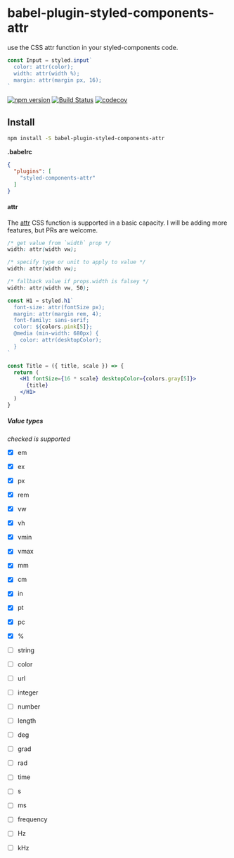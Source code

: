 # babel-plugin-styled-components-attr


use the CSS attr function in your styled-components code.

```jsx
const Input = styled.input`
  color: attr(color);
  width: attr(width %);
  margin: attr(margin px, 16);
`
```


[![npm version](https://badge.fury.io/js/babel-plugin-styled-components-attr.svg)](https://badge.fury.io/js/babel-plugin-styled-components-attr)
[![Build Status](https://travis-ci.org/tkh44/babel-plugin-styled-components-attr.svg?branch=master)](https://travis-ci.org/tkh44/babel-plugin-styled-components-attr)
[![codecov](https://codecov.io/gh/tkh44/babel-plugin-styled-components-attr/branch/master/graph/badge.svg)](https://codecov.io/gh/tkh44/babel-plugin-styled-components-attr)

## Install

```bash
npm install -S babel-plugin-styled-components-attr
```


**.babelrc**
```json
{
  "plugins": [
    "styled-components-attr"
  ]
}
```

#### attr

The [attr](https://developer.mozilla.org/en-US/docs/Web/CSS/attr) CSS function is supported in
a basic capacity. I will be adding more features, but PRs are welcome.

```css
/* get value from `width` prop */
width: attr(width vw);

/* specify type or unit to apply to value */
width: attr(width vw);

/* fallback value if props.width is falsey */
width: attr(width vw, 50);
```

```jsx
const H1 = styled.h1`
  font-size: attr(fontSize px);
  margin: attr(margin rem, 4);
  font-family: sans-serif;
  color: ${colors.pink[5]};
  @media (min-width: 680px) {
    color: attr(desktopColor);
  }
`

const Title = ({ title, scale }) => {
  return (
    <H1 fontSize={16 * scale} desktopColor={colors.gray[5]}>
      {title}
    </H1>
  )
}
```

##### Value types
*checked is supported*
 
- [x] em
- [x] ex
- [x] px
- [x] rem
- [x] vw
- [x] vh
- [x] vmin
- [x] vmax
- [x] mm
- [x] cm
- [x] in
- [x] pt
- [x] pc
- [x] %
- [ ] string
- [ ] color
- [ ] url
- [ ] integer
- [ ] number
- [ ] length
- [ ] deg
- [ ] grad
- [ ] rad
- [ ] time
- [ ] s
- [ ] ms
- [ ] frequency
- [ ] Hz
- [ ] kHz





